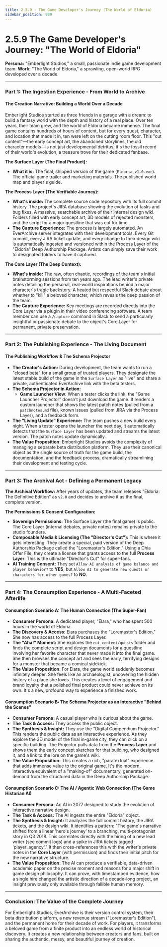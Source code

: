 ```yaml
---
title: 2.5.9 - The Game Developer's Journey (The World of Eldoria)
sidebar_position: 999
---
```


# 2.5.9 The Game Developer's Journey: "The World of Eldoria"

**Persona:** "Emberlight Studios," a small, passionate indie game development team.
**Work:** "The World of Eldoria," a sprawling, open-world RPG developed over a decade.

---

### **Part 1: The Ingestion Experience - From World to Archive**

#### **The Creation Narrative: Building a World Over a Decade**
Emberlight Studios started as three friends in a garage with a dream: to build a fantasy world with the depth and history of a real place. Over ten years, their team grew, and the world of Eldoria became immense. The final game contains hundreds of hours of content, but for every quest, character, and location that made it in, ten were left on the cutting room floor. This "cut content"—the early concept art, the abandoned storylines, the old character models—is not just developmental detritus; it's the fossil record of their world's evolution, a treasure trove for their dedicated fanbase.

**The Surface Layer (The Final Product):**
*   **What it is:** The final, shipped version of the game (`Eldoria_v1.0.exe`). The official game trailer and marketing materials. The published world map and player's guide.

**The Process Layer (The Verifiable Journey):**
*   **What's inside:** The complete source code repository with its full commit history. The project's JIRA database showing the evolution of tasks and bug fixes. A massive, searchable archive of their internal design wiki. Folders filled with early concept art, 3D models of rejected monsters, and the script for a major questline that was cut for time.
*   **The Capture Experience:** The process is largely automated. An EverArchive server integrates with their development tools. Every Git commit, every JIRA ticket update, and every change to their design wiki is automatically ingested and versioned within the Process Layer of the "Eldoria" Deep Authorship Package. Artists can simply save their work to designated folders to have it captured.

**The Core Layer (The Deep Context):**
*   **What's inside:** The raw, often chaotic, recordings of the team's initial brainstorming sessions from ten years ago. The lead writer's private notes detailing the personal, real-world inspirations behind a major character's tragic backstory. A heated but respectful Slack debate about whether to "kill" a beloved character, which reveals the deep passion of the team.
*   **The Capture Experience:** Key meetings are recorded directly into the Core Layer via a plugin in their video conferencing software. A team member can use a `/capture` command in Slack to send a particularly insightful or passionate debate to the object's Core Layer for permanent, private preservation.

---

### **Part 2: The Publishing Experience - The Living Document**

#### **The Publishing Workflow & The Schema Projector**
*   **The Creator's Action:** During development, the team wants to run a "closed beta" for a small group of trusted players. They designate the latest stable build of the game in the `Surface Layer` as "live" and share a private, authenticated EverArchive link with the beta testers.
*   **The Schema Projector in Action:**
    *   **Game Launcher View:** When a tester clicks the link, the "Game Launcher Projector" doesn't just download the game. It renders a custom launcher that shows the latest patch notes (pulled from a `patchnotes.md` file), known issues (pulled from JIRA via the Process Layer), and a feedback form.
*   **The "Living Update" Experience:** The team pushes a new build every night. When a tester opens the launcher the next day, it automatically detects that the `Surface Layer` has been updated and streams the latest version. The patch notes update dynamically.
*   **The Value Proposition:** Emberlight Studios avoids the complexity of managing a separate beta distribution platform. They use their canonical object as the single source of truth for the game build, the documentation, and the feedback process, dramatically streamlining their development and testing cycle.

---

### **Part 3: The Archival Act - Defining a Permanent Legacy**

**The Archival Workflow:**
After years of updates, the team releases "Eldoria: The Definitive Edition" as `v2.0` and decides to archive it as the final, complete version.

**The Permissions & Consent Configuration:**
*   **Sovereign Permissions:** The Surface Layer (the final game) is public. The Core Layer (internal debates, private notes) remains private to the studio founders.
*   **Composable Media & Licensing (The "Director's Cut"):** This is where it gets interesting. They create a special, paid version of the Deep Authorship Package called the "Loremaster's Edition." Using a Chia Offer File, they create a license that grants access to the full **Process Layer**. This is the ultimate "Director's Cut" for super-fans.
*   **AI Training Consent:** They set `Allow AI analysis of game balance and player behavior?` to **YES**, but `Allow AI to generate new quests or characters for other games?` to **NO**.

---

### **Part 4: The Consumption Experience - A Multi-Faceted Afterlife**

#### **Consumption Scenario A: The Human Connection (The Super-Fan)**
*   **Consumer Persona:** A dedicated player, "Elara," who has spent 500 hours in the world of Eldoria.
*   **The Discovery & Access:** Elara purchases the "Loremaster's Edition." She now has access to the full Process Layer.
*   **The "Aha!" Moment:** She explores the `cut_content/quests` folder and finds the complete script and design documents for a questline involving her favorite character that never made it into the final game. She then browses the concept art and sees the early, terrifying designs for a monster that became a comical sidekick.
*   **The Value Proposition:** For Elara, the game world suddenly becomes infinitely deeper. She feels like an archaeologist, uncovering the hidden history of a place she loves. This creates a level of engagement and brand loyalty that a polished final product could never achieve on its own. It's a new, profound way to experience a finished work.

#### **Consumption Scenario B: The Schema Projector as an Interactive "Behind the Scenes"**
*   **Consumer Persona:** A casual player who is curious about the game.
*   **The Task & Access:** They access the public object.
*   **The Synthesis & Insight:** They use the "Digital Compendium Projector." This renders the public data as an interactive experience. As they explore the 3D model of the final in-game city, they can click on a specific building. The Projector pulls data from the **Process Layer** and shows them the early concept sketches for that building, who designed it, and a link to the lore on the game's wiki.
*   **The Value Proposition:** This creates a rich, "paratextual" experience that adds immense value to the original game. It's the modern, interactive equivalent of a "making-of" documentary, generated on-demand from the structured data in the Deep Authorship Package.

#### **Consumption Scenario C: The AI / Agentic Web Connection (The Game Historian AI)**
*   **Consumer Persona:** An AI in 2077 designed to study the evolution of interactive narrative design.
*   **The Task & Access:** The AI ingests the entire "Eldoria" object.
*   **The Synthesis & Insight:** It analyzes the full commit history, the JIRA tickets, and the design wiki. It identifies a pattern: "The game's narrative shifted from a linear 'hero's journey' to a branching, multi-protagonist story in Q3 2018. This correlates directly with the hiring of a new lead writer (see commit logs) and a spike in JIRA tickets tagged 'player_agency'." It then cross-references this with the writer's private notes in the **Core Layer** (with permission) and finds their initial pitch for the new narrative structure.
*   **The Value Proposition:** The AI can produce a verifiable, data-driven academic paper on the precise moment and reasons for a major shift in game design philosophy. It can prove, with timestamped evidence, how a single hire changed the artistic direction of a decade-long project, an insight previously only available through fallible human memory.

---

### **Conclusion: The Value of the Complete Journey**
For Emberlight Studios, EverArchive is their version control system, their beta distribution platform, a new revenue stream ("Loremaster's Edition"), and the permanent home for their decade of work. For players, it transforms a beloved game from a finite product into an endless world of historical discovery. It creates a new relationship between creators and fans, built on sharing the authentic, messy, and beautiful journey of creation.